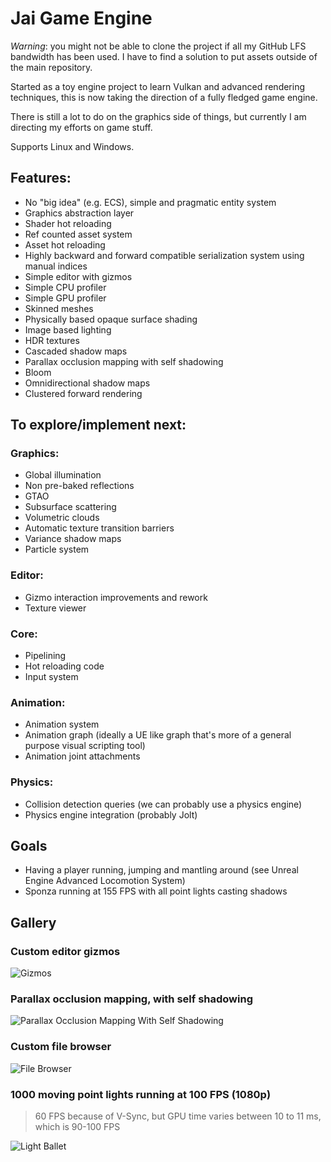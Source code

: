# Jai Game Engine
*Warning*: you might not be able to clone the project if all my GitHub LFS bandwidth has been used. I have to find a solution to put assets outside of the main repository.

Started as a toy engine project to learn Vulkan and advanced rendering techniques, this is now taking the direction of a fully fledged game engine.

There is still a lot to do on the graphics side of things, but currently I am directing my efforts on game stuff.

Supports Linux and Windows.

## Features:
* No "big idea" (e.g. ECS), simple and pragmatic entity system
* Graphics abstraction layer
* Shader hot reloading
* Ref counted asset system
* Asset hot reloading
* Highly backward and forward compatible serialization system using manual indices
* Simple editor with gizmos
* Simple CPU profiler
* Simple GPU profiler
* Skinned meshes
* Physically based opaque surface shading
* Image based lighting
* HDR textures
* Cascaded shadow maps
* Parallax occlusion mapping with self shadowing
* Bloom
* Omnidirectional shadow maps
* Clustered forward rendering

## To explore/implement next:
### Graphics:
* Global illumination
* Non pre-baked reflections
* GTAO
* Subsurface scattering
* Volumetric clouds
* Automatic texture transition barriers
* Variance shadow maps
* Particle system
### Editor:
* Gizmo interaction improvements and rework
* Texture viewer
### Core:
* Pipelining
* Hot reloading code
* Input system
### Animation:
* Animation system
* Animation graph (ideally a UE like graph that's more of a general purpose visual scripting tool)
* Animation joint attachments
### Physics:
* Collision detection queries (we can probably use a physics engine)
* Physics engine integration (probably Jolt)

## Goals
* Having a player running, jumping and mantling around (see Unreal Engine Advanced Locomotion System)
* Sponza running at 155 FPS with all point lights casting shadows

## Gallery
### Custom editor gizmos
![Gizmos](Screenshots/gizmo.gif)
### Parallax occlusion mapping, with self shadowing
![Parallax Occlusion Mapping With Self Shadowing](Screenshots/parallax_occlusion_mapping_with_shadows.gif)
### Custom file browser
![File Browser](Screenshots/file_browser.png)
### 1000 moving point lights running at 100 FPS (1080p)
> 60 FPS because of V-Sync, but GPU time varies between 10 to 11 ms, which is 90-100 FPS

![Light Ballet](Screenshots/light_ballet.png)
